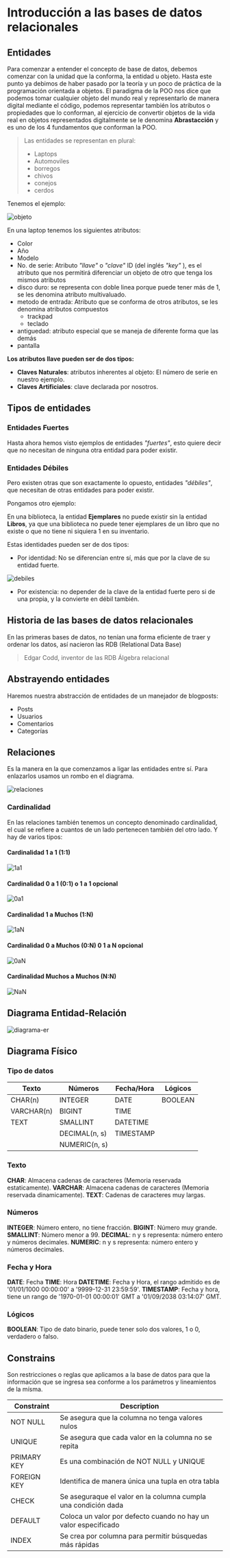 # Introducción a las bases de datos relacionales

## Entidades

Para comenzar a entender el concepto de base de datos, debemos comenzar con la unidad que la conforma, la entidad u objeto.
Hasta este punto ya debimos de haber pasado por la teoría y un poco de práctica de la programación orientada a objetos.
El paradigma de la POO nos dice que podemos tomar cualquier objeto del mundo real y representarlo de manera digital mediante el código, podemos representar también los atributos o propiedades que lo conforman, al ejercicio de convertir objetos de la vida real en objetos representados digitalmente se le denomina **Abrastacción** y es uno de los 4 fundamentos que conforman la POO.

> Las entidades se representan en plural:
>
> - Laptops
> - Automoviles
> - borregos
> - chivos
> - conejos
> - cerdos

Tenemos el ejemplo:

![objeto](./assets/Screenshot%202025-01-18%20172817.png)

En una laptop tenemos los siguientes atributos:

- Color
- Año
- Modelo
- No. de serie: Atributo _"llave"_ o _"clave"_ ID (del inglés _"key"_ ), es el atributo que nos permitirá diferenciar un objeto de otro que tenga los mismos atributos
- disco duro: se representa con doble linea porque puede tener más de 1, se les denomina atributo multivaluado.
- metodo de entrada: Atributo que se conforma de otros atributos, se les denomina atributos compuestos
  - trackpad
  - teclado
- antiguedad: atributo especial que se maneja de diferente forma que las demás
- pantalla

**Los atributos llave pueden ser de dos tipos:**

- **Claves Naturales**: atributos inherentes al objeto: El número de serie en nuestro ejemplo.
- **Claves Artificiales**: clave declarada por nosotros.

## Tipos de entidades

### Entidades Fuertes

Hasta ahora hemos visto ejemplos de entidades _"fuertes"_, esto quiere decir que no necesitan de ninguna otra entidad para poder existir.

### Entidades Débiles

Pero existen otras que son exactamente lo opuesto, entidades _"débiles"_, que necesitan de otras entidades para poder existir.

Pongamos otro ejemplo:

En una biblioteca, la entidad **Ejemplares** no puede existir sin la entidad **Libros**, ya que una biblioteca no puede tener ejemplares de un libro que no existe o que no tiene ni siquiera 1 en su inventario.

Estas identidades pueden ser de dos tipos:

- Por identidad: No se diferencían entre sí, más que por la clave de su entidad fuerte.

![debiles](./assets/Screenshot%202025-01-18%20175241.png)

- Por existencia: no depender de la clave de la entidad fuerte pero si de una propia, y la convierte en débil también.

## Historia de las bases de datos relacionales

En las primeras bases de datos, no tenían una forma eficiente de traer y ordenar los datos, así nacieron las RDB (Relational Data Base)

> Edgar Codd, inventor de las RDB
> Álgebra relacional

## Abstrayendo entidades

Haremos nuestra abstracción de entidades de un manejador de blogposts:

- Posts
- Usuarios
- Comentarios
- Categorías

## Relaciones

Es la manera en la que comenzamos a ligar las entidades entre sí. Para enlazarlos usamos un rombo en el diagrama.

![relaciones](./assets/relaciones.png)

### Cardinalidad

En las relaciones también tenemos un concepto denominado cardinalidad, el cual se refiere a cuantos de un lado pertenecen también del otro lado. Y hay de varios tipos:

#### Cardinalidad 1 a 1 (1:1)

![1a1](./assets/1a1.png)

#### Cardinalidad 0 a 1 (0:1) o 1 a 1 opcional

![0a1](./assets/0a1.png)

#### Cardinalidad 1 a Muchos (1:N)

![1aN](./assets/1aN.png)

#### Cardinalidad 0 a Muchos (0:N) 0 1 a N opcional

![0aN](./assets/0aN.png)

#### Cardinalidad Muchos a Muchos (N:N)

![NaN](./assets/NaN.png)

## Diagrama Entidad-Relación

![diagrama-er](./assets/diagrama-er.png)

## Diagrama Físico

### Tipo de datos

Texto | Números | Fecha/Hora | Lógicos
---------|----------|----------|-------
 CHAR(n) | INTEGER | DATE | BOOLEAN
 VARCHAR(n) | BIGINT | TIME
 TEXT | SMALLINT | DATETIME
 | | DECIMAL(n, s) | TIMESTAMP
 | | NUMERIC(n, s)

### Texto

**CHAR**: Almacena cadenas de caracteres (Memoria reservada estaticamente).
**VARCHAR**: Almacena cadenas de caracteres (Memoria reservada dinamicamente).
**TEXT**:  Cadenas de caracteres muy largas.

### Números

**INTEGER**: Número entero, no tiene fracción.
**BIGINT**: Número muy grande.
**SMALLINT**: Número menor a 99.
**DECIMAL**: n y s representa: número entero y números decimales.
**NUMERIC**: n y s representa: número entero y números decimales.

### Fecha y Hora

**DATE**: Fecha
**TIME**: Hora
**DATETIME**: Fecha y Hora, el rango admitido es de '01/01/1000 00:00:00' a '9999-12-31 23:59:59'.
**TIMESTAMP**: Fecha y hora, tiene un rango de '1970-01-01 00:00:01' GMT a '01/09/2038 03:14:07' GMT.

### Lógicos

**BOOLEAN**: Tipo de dato binario, puede tener solo dos valores, 1 o 0, verdadero o falso.

## Constrains

Son restricciones o reglas que aplicamos a la base de datos para que la información que se ingresa sea conforme a los parámetros y lineamientos de la mísma.


Constraint | Description
---------|----------
 NOT NULL | Se asegura que la columna no tenga valores nulos
 UNIQUE | Se asegura que cada valor en la columna no se repita
 PRIMARY KEY | Es una combinación de NOT NULL y UNIQUE
 FOREIGN KEY | Identifica de manera única una tupla en otra tabla
 CHECK | Se aseguraque el valor en la columna cumpla una condición dada
 DEFAULT | Coloca un valor por defecto cuando no hay un valor especificado
 INDEX | Se crea por columna para permitir búsquedas más rápidas

# 